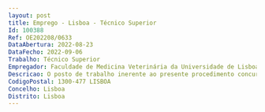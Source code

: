 ```yaml
--- 
layout: post
title: Emprego - Lisboa - Técnico Superior
Id: 100388
Ref: OE202208/0633
DataAbertura: 2022-08-23
DataFecho: 2022-09-06
Trabalho: Técnico Superior
Empregador: Faculdade de Medicina Veterinária da Universidade de Lisboa
Descricao: O posto de trabalho inerente ao presente procedimento concursal comum envolve o exercício de funções na carreira categoria geral de Técnico Superior, tal como descritas no anexo à Lei n.º 35 2014, de 20 de junho, tendo em vista o estudo e implementação de medidas no âmbito do apoio ao ensino e investigação.
CodigoPostal: 1300-477 LISBOA
Concelho: Lisboa
Distrito: Lisboa
--- 
```

